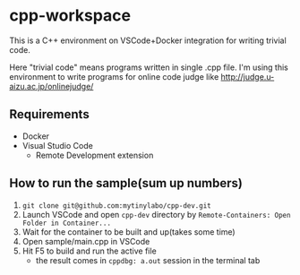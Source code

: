 # cpp-workspace
This is a C++ environment on VSCode+Docker integration for writing trivial code.

Here "trivial code" means programs written in single .cpp file. I'm using this environment to write programs for online code judge like http://judge.u-aizu.ac.jp/onlinejudge/

## Requirements

- Docker
- Visual Studio Code
  - Remote Development extension

## How to run the sample(sum up numbers)

1. `git clone git@github.com:mytinylabo/cpp-dev.git`
2. Launch VSCode and open `cpp-dev` directory by `Remote-Containers: Open Folder in Container...`
3. Wait for the container to be built and up(takes some time)
4. Open sample/main.cpp in VSCode
5. Hit F5 to build and run the active file
   - the result comes in `cppdbg: a.out` session in the terminal tab
